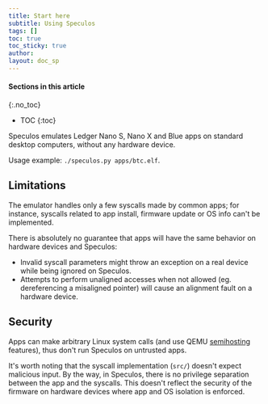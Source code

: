 ```yaml
---
title: Start here
subtitle: Using Speculos
tags: []
toc: true
toc_sticky: true
author:
layout: doc_sp
---
```


#### Sections in this article
{:.no_toc}
* TOC
{:toc}

Speculos emulates Ledger Nano S, Nano X and Blue apps on
standard desktop computers, without any hardware device.

Usage example: `./speculos.py apps/btc.elf`.


## Limitations

The emulator handles only a few syscalls made by common apps; for instance,
syscalls related to app install, firmware update or OS info can't be
implemented.

There is absolutely no guarantee that apps will have the same behavior on
hardware devices and Speculos:

- Invalid syscall parameters might throw an exception on a real device while
  being ignored on Speculos.
- Attempts to perform unaligned accesses when not allowed (eg. dereferencing a
  misaligned pointer) will cause an alignment fault on a hardware device.


## Security

Apps can make arbitrary Linux system calls (and use QEMU
[semihosting](../u_semihosting) features), thus don't run Speculos on
untrusted apps.

It's worth noting that the syscall implementation (`src/`) doesn't expect
malicious input. By the way, in Speculos, there is no privilege separation
between the app and the syscalls. This doesn't reflect the security of the
firmware on hardware devices where app and OS isolation is enforced.
